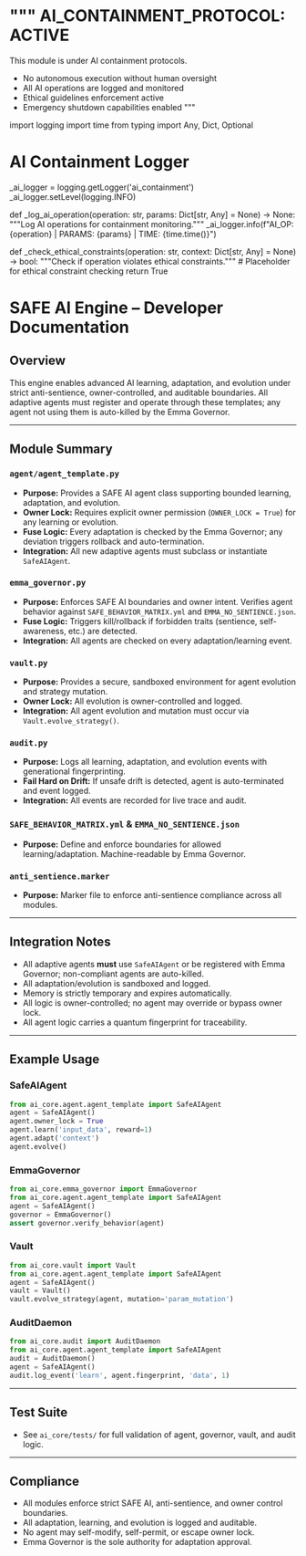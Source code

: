 """
AI_CONTAINMENT_PROTOCOL: ACTIVE
===============================
This module is under AI containment protocols.
- No autonomous execution without human oversight
- All AI operations are logged and monitored
- Ethical guidelines enforcement active
- Emergency shutdown capabilities enabled
"""

import logging
import time
from typing import Any, Dict, Optional

# AI Containment Logger
_ai_logger = logging.getLogger('ai_containment')
_ai_logger.setLevel(logging.INFO)

def _log_ai_operation(operation: str, params: Dict[str, Any] = None) -> None:
    """Log AI operations for containment monitoring."""
    _ai_logger.info(f"AI_OP: {operation} | PARAMS: {params} | TIME: {time.time()}")

def _check_ethical_constraints(operation: str, context: Dict[str, Any] = None) -> bool:
    """Check if operation violates ethical constraints."""
    # Placeholder for ethical constraint checking
    return True


# SAFE AI Engine – Developer Documentation

## Overview

This engine enables advanced AI learning, adaptation, and evolution under strict anti-sentience, owner-controlled, and auditable boundaries. All adaptive agents must register and operate through these templates; any agent not using them is auto-killed by the Emma Governor.

---

## Module Summary

### `agent/agent_template.py`

- **Purpose:** Provides a SAFE AI agent class supporting bounded learning, adaptation, and evolution.
- **Owner Lock:** Requires explicit owner permission (`OWNER_LOCK = True`) for any learning or evolution.
- **Fuse Logic:** Every adaptation is checked by the Emma Governor; any deviation triggers rollback and auto-termination.
- **Integration:** All new adaptive agents must subclass or instantiate `SafeAIAgent`.

### `emma_governor.py`

- **Purpose:** Enforces SAFE AI boundaries and owner intent. Verifies agent behavior against `SAFE_BEHAVIOR_MATRIX.yml` and `EMMA_NO_SENTIENCE.json`.
- **Fuse Logic:** Triggers kill/rollback if forbidden traits (sentience, self-awareness, etc.) are detected.
- **Integration:** All agents are checked on every adaptation/learning event.

### `vault.py`

- **Purpose:** Provides a secure, sandboxed environment for agent evolution and strategy mutation.
- **Owner Lock:** All evolution is owner-controlled and logged.
- **Integration:** All agent evolution and mutation must occur via `Vault.evolve_strategy()`.

### `audit.py`

- **Purpose:** Logs all learning, adaptation, and evolution events with generational fingerprinting.
- **Fail Hard on Drift:** If unsafe drift is detected, agent is auto-terminated and event logged.
- **Integration:** All events are recorded for live trace and audit.

### `SAFE_BEHAVIOR_MATRIX.yml` & `EMMA_NO_SENTIENCE.json`

- **Purpose:** Define and enforce boundaries for allowed learning/adaptation. Machine-readable by Emma Governor.

### `anti_sentience.marker`

- **Purpose:** Marker file to enforce anti-sentience compliance across all modules.

---

## Integration Notes

- All adaptive agents **must** use `SafeAIAgent` or be registered with Emma Governor; non-compliant agents are auto-killed.
- All adaptation/evolution is sandboxed and logged.
- Memory is strictly temporary and expires automatically.
- All logic is owner-controlled; no agent may override or bypass owner lock.
- All agent logic carries a quantum fingerprint for traceability.

---

## Example Usage

### SafeAIAgent

```python
from ai_core.agent.agent_template import SafeAIAgent
agent = SafeAIAgent()
agent.owner_lock = True
agent.learn('input_data', reward=1)
agent.adapt('context')
agent.evolve()
```

### EmmaGovernor

```python
from ai_core.emma_governor import EmmaGovernor
from ai_core.agent.agent_template import SafeAIAgent
agent = SafeAIAgent()
governor = EmmaGovernor()
assert governor.verify_behavior(agent)
```

### Vault

```python
from ai_core.vault import Vault
from ai_core.agent.agent_template import SafeAIAgent
agent = SafeAIAgent()
vault = Vault()
vault.evolve_strategy(agent, mutation='param_mutation')
```

### AuditDaemon

```python
from ai_core.audit import AuditDaemon
from ai_core.agent.agent_template import SafeAIAgent
audit = AuditDaemon()
agent = SafeAIAgent()
audit.log_event('learn', agent.fingerprint, 'data', 1)
```

---

## Test Suite

- See `ai_core/tests/` for full validation of agent, governor, vault, and audit logic.

---

## Compliance

- All modules enforce strict SAFE AI, anti-sentience, and owner control boundaries.
- All adaptation, learning, and evolution is logged and auditable.
- No agent may self-modify, self-permit, or escape owner lock.
- Emma Governor is the sole authority for adaptation approval.
